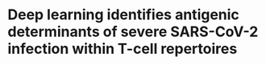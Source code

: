 # Deep learning identifies antigenic determinants of severe SARS-CoV-2 infection within T-cell repertoires


